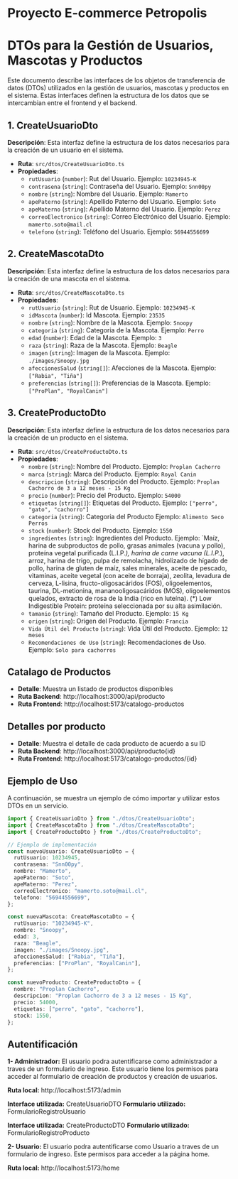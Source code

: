 # Proyecto E-commerce Petropolis

# DTOs para la Gestión de Usuarios, Mascotas y Productos

Este documento describe las interfaces de los objetos de transferencia de datos (DTOs) utilizados en la gestión de usuarios, mascotas y productos en el sistema. Estas interfaces definen la estructura de los datos que se intercambian entre el frontend y el backend.

## 1. CreateUsuarioDto

**Descripción**: Esta interfaz define la estructura de los datos necesarios para la creación de un usuario en el sistema.

- **Ruta**: `src/dtos/CreateUsuarioDto.ts`
- **Propiedades**:
  - `rutUsuario` (`number`): Rut del Usuario. Ejemplo: `10234945-K`
  - `contrasena` (`string`): Contraseña del Usuario. Ejemplo: `Snn00py`
  - `nombre` (`string`): Nombre del Usuario. Ejemplo: `Mamerto`
  - `apePaterno` (`string`): Apellido Paterno del Usuario. Ejemplo: `Soto`
  - `apeMaterno` (`string`): Apellido Materno del Usuario. Ejemplo: `Perez`
  - `correoElectronico` (`string`): Correo Electrónico del Usuario. Ejemplo: `mamerto.soto@mail.cl`
  - `telefono` (`string`): Teléfono del Usuario. Ejemplo: `56944556699`

## 2. CreateMascotaDto

**Descripción**: Esta interfaz define la estructura de los datos necesarios para la creación de una mascota en el sistema.

- **Ruta**: `src/dtos/CreateMascotaDto.ts`
- **Propiedades**:
  - `rutUsuario` (`string`): Rut de Usuario. Ejemplo: `10234945-K`
  - `idMascota` (`number`): Id Mascota. Ejemplo: `23535`
  - `nombre` (`string`): Nombre de la Mascota. Ejemplo: `Snoopy`
  - `categoria` (`string`): Categoria de la Mascota. Ejemplo: `Perro`
  - `edad` (`number`): Edad de la Mascota. Ejemplo: `3`
  - `raza` (`string`): Raza de la Mascota. Ejemplo: `Beagle`
  - `imagen` (`string`): Imagen de la Mascota. Ejemplo: `./images/Snoopy.jpg`
  - `afeccionesSalud` (`string[]`): Afecciones de la Mascota. Ejemplo: `["Rabia", "Tiña"]`
  - `preferencias` (`string[]`): Preferencias de la Mascota. Ejemplo: `["ProPlan", "RoyalCanin"]`

## 3. CreateProductoDto

**Descripción**: Esta interfaz define la estructura de los datos necesarios para la creación de un producto en el sistema.

- **Ruta**: `src/dtos/CreateProductoDto.ts`
- **Propiedades**:
  - `nombre` (`string`): Nombre del Producto. Ejemplo: `Proplan Cachorro`
  - `marca` (`string`): Marca del Producto. Ejemplo: `Royal Canin`
  - `descripcion` (`string`): Descripción del Producto. Ejemplo: `Proplan Cachorro de 3 a 12 meses - 15 Kg`
  - `precio` (`number`): Precio del Producto. Ejemplo: `54000`
  - `etiquetas` (`string[]`): Etiquetas del Producto. Ejemplo: `["perro", "gato", "cachorro"]`
  - `categoria` (`string`): Categoria del Producto Ejemplo: `Alimento Seco Perros`
  - `stock` (`number`): Stock del Producto. Ejemplo: `1550`
  - `ingredientes` (`string`): Ingredientes del Producto. Ejemplo: `Maíz, harina de subproductos de pollo, grasas animales (vacuna y pollo), proteína vegetal purificada (L.I.P._), harina de carne vacuna (L.I.P._), arroz, harina de trigo, pulpa de remolacha, hidrolizado de hígado de pollo, harina de gluten de maíz, sales minerales, aceite de pescado, vitaminas, aceite vegetal (con aceite de borraja), zeolita, levadura de cerveza, L-lisina, fructo-oligosacáridos (FOS), oligoelementos, taurina, DL-metionina, mananooligosacáridos (MOS), oligoelementos quelados, extracto de rosa de la India (rico en luteína). (\*) Low Indigestible Protein: proteína seleccionada por su alta asimilación.
  - `tamanio` (`string`): Tamaño del Producto. Ejemplo: `15 Kg`
  - `origen` (`string`): Origen del Producto. Ejemplo: `Francia`
  - `Vida Útil del Producto` (`string`): Vida Útil del Producto. Ejemplo: `12 meses`
  - `Recomendaciones de Uso` (`string`): Recomendaciones de Uso. Ejemplo: `Solo para cachorros`

## Catalago de Productos

- **Detalle**: Muestra un listado de productos disponibles<br>
- **Ruta Backend**: http://localhost:3000/api/producto<br>
- **Ruta Frontend**: http://localhost:5173/catalogo-productos<br>

## Detalles por producto

- **Detalle**: Muestra el detalle de cada producto de acuerdo a su ID<br>
- **Ruta Backend**: http://localhost:3000/api/producto{id}<br>
- **Ruta Frontend**: http://localhost:5173/catalogo-productos/{id}<br>

## Ejemplo de Uso

A continuación, se muestra un ejemplo de cómo importar y utilizar estos DTOs en un servicio.

```typescript
import { CreateUsuarioDto } from "./dtos/CreateUsuarioDto";
import { CreateMascotaDto } from "./dtos/CreateMascotaDto";
import { CreateProductoDto } from "./dtos/CreateProductoDto";

// Ejemplo de implementación
const nuevoUsuario: CreateUsuarioDto = {
  rutUsuario: 10234945,
  contrasena: "Snn00py",
  nombre: "Mamerto",
  apePaterno: "Soto",
  apeMaterno: "Perez",
  correoElectronico: "mamerto.soto@mail.cl",
  telefono: "56944556699",
};

const nuevaMascota: CreateMascotaDto = {
  rutUsuario: "10234945-K",
  nombre: "Snoopy",
  edad: 3,
  raza: "Beagle",
  imagen: "./images/Snoopy.jpg",
  afeccionesSalud: ["Rabia", "Tiña"],
  preferencias: ["ProPlan", "RoyalCanin"],
};

const nuevoProducto: CreateProductoDto = {
  nombre: "Proplan Cachorro",
  descripcion: "Proplan Cachorro de 3 a 12 meses - 15 Kg",
  precio: 54000,
  etiquetas: ["perro", "gato", "cachorro"],
  stock: 1550,
};
```

## Autentificación

**1- Administrador:** El usuario podra autentificarse como administrador a traves de un formulario de ingreso. Este usuario tiene los permisos para acceder al formulario de creación de productos y creación de usuarios.

**Ruta local:** http://localhost:5173/admin

**Interface utilizada:** CreateUsuarioDTO
**Formulario utilizado:** FormularioRegistroUsuario

**Interface utilizada:** CreateProductoDTO
**Formulario utilizado:** FormularioRegistroProducto

**2- Usuario:** El usuario podra autentificarse como Usuario a traves de un formulario de ingreso. Este permisos para acceder a la página home.

**Ruta local:** http://localhost:5173/home
